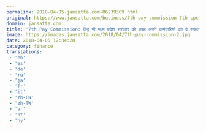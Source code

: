 ```yaml
---
permalink: 2018-04-05-jansatta.com-86239309.html
original: https://www.jansatta.com/business/7th-pay-commission-7th-cpc-central-government-may-extend-retirement-age-to-62-years-from-60/622422/
domain: jansatta.com
title: '7th Pay Commission: केंद्र भी मध्य प्रदेश सरकार की तरह अपने कर्मचारियों को दे सकता है ये फायदा'
image: https://images.jansatta.com/2018/04/7th-pay-commission-2.jpg
date: 2018-04-05 12:34:20
category: finance
translations: 
 - 'en'
 - 'es'
 - 'de'
 - 'ru'
 - 'ja'
 - 'fr'
 - 'it'
 - 'zh-CN'
 - 'zh-TW'
 - 'ar'
 - 'pt'
 - 'hy'
---
```


